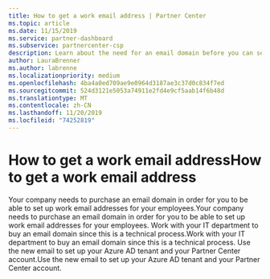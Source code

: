 ```yaml
---
title: How to get a work email address | Partner Center
ms.topic: article
ms.date: 11/15/2019
ms.service: partner-dashboard
ms.subservice: partnercenter-csp
description: Learn about the need for an email domain before you can set up an Azure AD account in Partner Center. Learn also how to purchase an email domain.
author: LauraBrenner
ms.author: labrenne
ms.localizationpriority: medium
ms.openlocfilehash: 4ba4a0ed709ae9e0964d3187ae3c37d0c834f7ed
ms.sourcegitcommit: 524d3121e5053a74911e2fd4e9cf5aab14f6b48d
ms.translationtype: MT
ms.contentlocale: zh-CN
ms.lasthandoff: 11/20/2019
ms.locfileid: "74252819"
---
```

# <a name="how-to-get-a-work-email-address"></a><span data-ttu-id="3309c-104">How to get a work email address</span><span class="sxs-lookup"><span data-stu-id="3309c-104">How to get a work email address</span></span>

<span data-ttu-id="3309c-105">Your company needs to purchase an email domain in order for you to be able to set up work email addresses for your employees.</span><span class="sxs-lookup"><span data-stu-id="3309c-105">Your company needs to purchase an email domain in order for you to be able to set up work email addresses for your employees.</span></span> <span data-ttu-id="3309c-106">Work with your IT department to buy an email domain since this is a technical process.</span><span class="sxs-lookup"><span data-stu-id="3309c-106">Work with your IT department to buy an email domain since this is a technical process.</span></span> <span data-ttu-id="3309c-107">Use the new email to set up your Azure AD tenant and your Partner Center account.</span><span class="sxs-lookup"><span data-stu-id="3309c-107">Use the new email to set up your Azure AD tenant and your Partner Center account.</span></span>
